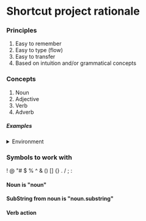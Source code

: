 # Shortcut project rationale

### Principles
1. Easy to remember
2. Easy to type (flow)
3. Easy to transfer
4. Based on intuition and/or grammatical concepts

### Concepts
1. Noun
2. Adjective
3. Verb
4. Adverb

##### Examples

<details> 
<summary>Environment</summary>
Environmentalism
Environmental
Environmentally
</details>



### Symbols to work with
!
@
"#
$
%
^
&
()
[]
{}
.
/
;
: 


#### Noun is "noun"

#### SubString from noun is "noun.substring"

#### Verb __action__